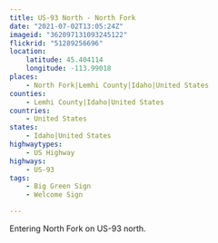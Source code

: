 ```yaml
---
title: US-93 North - North Fork
date: "2021-07-02T13:05:24Z"
imageid: "362097131093245122"
flickrid: "51289256696"
location:
    latitude: 45.404114
    longitude: -113.99018
places:
    - North Fork|Lemhi County|Idaho|United States
counties:
    - Lemhi County|Idaho|United States
countries:
    - United States
states:
    - Idaho|United States
highwaytypes:
    - US Highway
highways:
    - US-93
tags:
    - Big Green Sign
    - Welcome Sign

---
```

Entering North Fork on US-93 north.